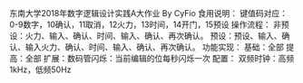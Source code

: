 东南大学2018年数字逻辑设计实践A大作业
By CyFio
食用说明：
键值码对应：0-9数字，10确认，11取消，12火力，13时间，14开门，15预设
操作流程：
非预设：火力、输入、确认、时间、输入、确认、再次确认。
预设：预设、输入、确认、输入火力、确认、时间、输入、确认、再次确认。
功能实现：
基础：全部
提高：全部
扩展：数码管闪烁：当前编辑的位每秒闪烁一次
配置：
双频时钟：高频1kHz，低频50Hz
